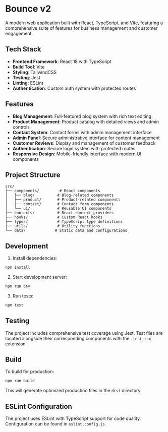 # Bounce v2

A modern web application built with React, TypeScript, and Vite, featuring a comprehensive suite of features for business management and customer engagement.

## Tech Stack

- **Frontend Framework**: React 18 with TypeScript
- **Build Tool**: Vite
- **Styling**: TailwindCSS
- **Testing**: Jest
- **Linting**: ESLint
- **Authentication**: Custom auth system with protected routes

## Features

- **Blog Management**: Full-featured blog system with rich text editing
- **Product Management**: Product catalog with detailed views and admin controls
- **Contact System**: Contact forms with admin management interface
- **Admin Panel**: Secure administrative interface for content management
- **Customer Reviews**: Display and management of customer feedback
- **Authentication**: Secure login system with protected routes
- **Responsive Design**: Mobile-friendly interface with modern UI components

## Project Structure

```
src/
├── components/         # React components
│   ├── blog/          # Blog-related components
│   ├── product/       # Product-related components
│   ├── contact/       # Contact form components
│   └── ui/            # Reusable UI components
├── contexts/          # React context providers
├── hooks/             # Custom React hooks
├── types/             # TypeScript type definitions
├── utils/             # Utility functions
└── data/             # Static data and configurations
```

## Development

1. Install dependencies:

```bash
npm install
```

2. Start development server:

```bash
npm run dev
```

3. Run tests:

```bash
npm test
```

## Testing

The project includes comprehensive test coverage using Jest. Test files are located alongside their corresponding components with the `.test.tsx` extension.

## Build

To build for production:

```bash
npm run build
```

This will generate optimized production files in the `dist` directory.

## ESLint Configuration

The project uses ESLint with TypeScript support for code quality. Configuration can be found in `eslint.config.js`.
